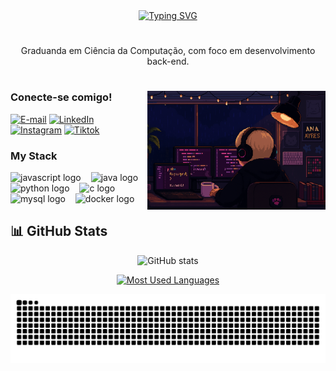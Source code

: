 <div align="center">
  <a href="https://git.io/typing-svg">
    <img src="https://readme-typing-svg.demolab.com?font=Fira+Code&weight=500&size=22&pause=1000&color=FF00F6&center=true&vCenter=true&random=false&width=524&lines=%E2%8A%B9+Oiii,+eu+sou+a+Ayres!+%E2%8A%B9+" alt="Typing SVG">
  </a>
</div>

#

<p align="center">Graduanda em Ciência da Computação, com foco em desenvolvimento back-end.

#

<img align="right" alt="" height="190px" src="./src/codeme.png">

<h3 align="left">Conecte-se comigo!</h3>

[![E-mail](https://img.shields.io/badge/-Email-000?style=for-the-badge&logo=microsoft-outlook&logoColor=FF00F6&color=000)](mailto:anaayreso@hotmail.com)
[![LinkedIn](https://img.shields.io/badge/-LinkedIn-000?style=for-the-badge&logo=linkedin&logoColor=FF00F6&color=000)](https://www.linkedin.com/in/anaclaraayres)
[![Instagram](https://img.shields.io/badge/-Instagram-000?style=for-the-badge&logo=instagram&logoColor=FF00F6&color=000)](https://www.instagram.com/mundinhodaayres.tech/)
[![Tiktok](https://img.shields.io/badge/-Tiktok-000?style=for-the-badge&logo=tiktok&logoColor=FF00F6&color=000)](https://www.tiktok.com/@mundinhodaayres?_t=ZM-8x9XbKul1aq&_r=1)

<h3 align="left">My Stack </h3>

<div align="left">
  <img src="https://cdn.jsdelivr.net/gh/devicons/devicon/icons/javascript/javascript-plain.svg" height="25" alt="javascript logo" />
  <img width="8" />
  <img src="https://cdn.jsdelivr.net/gh/devicons/devicon/icons/java/java-original.svg" height="25" alt="java logo" />
  <img width="8" />
  <img src="https://cdn.jsdelivr.net/gh/devicons/devicon/icons/python/python-original.svg" height="25" alt="python logo" />
  <img width="8" />
  <img src="https://cdn.jsdelivr.net/gh/devicons/devicon/icons/c/c-original.svg" height="25" alt="c logo" />
  <img width="8" />
  <img src="https://cdn.jsdelivr.net/gh/devicons/devicon/icons/mysql/mysql-original.svg" height="25" alt="mysql logo" />
  <img width="8" />
  <img src="https://cdn.jsdelivr.net/gh/devicons/devicon/icons/docker/docker-original.svg" height="25" alt="docker logo" />
</div>

## 📊 GitHub Stats

<p align="center">
  <img src="https://github-readme-stats.vercel.app/api?username=ayresnator&hide_title=true&show_icons=true&count_private=true&theme=jolly&bg_color=000&title_color=FF00F6&text_color=FFF&border_radius=3&border_color=36123c&icon_color=FF00F6" alt="GitHub stats">
</p>

<p align="center">
  <a href="https://github.com/ayresnator/github-readme-stats">
    <img src="https://github-readme-stats.vercel.app/api/top-langs/?username=ayresnator&layout=compact&langs_count=4&count_private=true&theme=jolly&bg_color=000&text_color=8B8B8B&border_color=561760" alt="Most Used Languages">
  </a>
</p>




<picture align="center">
  <source media="(prefers-color-scheme: dark)" srcset="https://raw.githubusercontent.com/ayresnator/ayresnator/output/github-contribution-grid-snake-dark.svg">
  <source media="(prefers-color-scheme: light)" srcset="https://raw.githubusercontent.com/ayresnator/ayresnator/output/github-contribution-grid-snake-dark.svg">
  <img align="center" alt="github contribution grid snake animation" src="https://raw.githubusercontent.com/ayresnator/ayresnator/output/github-contribution-grid-snake.svg">
</picture>
